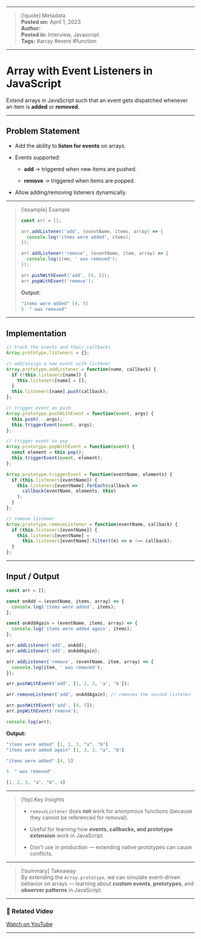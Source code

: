 
---

> [!quote] Metadata  
> **Posted on:** April 1, 2023  
> **Author:**   
> **Posted in:** Interview, Javascript  
> **Tags:** #array #event #function

---

# Array with Event Listeners in JavaScript

Extend arrays in JavaScript such that an event gets dispatched whenever an item is **added** or **removed**.

---

## Problem Statement

- Add the ability to **listen for events** on arrays.
    
- Events supported:
    
    - **add** → triggered when new items are pushed.
        
    - **remove** → triggered when items are popped.
        
- Allow adding/removing listeners dynamically.
    

---

> [!example] Example
> 
> ```javascript
> const arr = [];
> 
> arr.addListener('add', (eventName, items, array) => {
>   console.log('items were added', items);
> });
> 
> arr.addListener('remove', (eventName, item, array) => {
>   console.log(item, ' was removed');
> });
> 
> arr.pushWithEvent('add', [4, 5]);
> arr.popWithEvent('remove');
> ```
> 
> **Output:**
> 
> ```javascript
> "items were added" [4, 5]
> 5  " was removed"
> ```

---

## Implementation

```javascript
// track the events and their callbacks
Array.prototype.listeners = {};

// add/assign a new event with listener
Array.prototype.addListener = function(name, callback) {
  if (!this.listeners[name]) {
    this.listeners[name] = [];
  }
  this.listeners[name].push(callback);
};

// trigger event on push
Array.prototype.pushWithEvent = function(event, args) {
  this.push(...args);
  this.triggerEvent(event, args);
};

// trigger event on pop
Array.prototype.popWithEvent = function(event) {
  const element = this.pop();
  this.triggerEvent(event, element);
};

Array.prototype.triggerEvent = function(eventName, elements) {
  if (this.listeners[eventName]) {
    this.listeners[eventName].forEach(callback =>
      callback(eventName, elements, this)
    );
  }
};

// remove listener
Array.prototype.removeListener = function(eventName, callback) {
  if (this.listeners[eventName]) {
    this.listeners[eventName] =
      this.listeners[eventName].filter((e) => e !== callback);
  }
};
```

---

## Input / Output

```javascript
const arr = [];

const onAdd = (eventName, items, array) => {
  console.log('items were added', items);
};

const onAddAgain = (eventName, items, array) => {
  console.log('items were added again', items);
};

arr.addListener('add', onAdd);
arr.addListener('add', onAddAgain);

arr.addListener('remove', (eventName, item, array) => {
  console.log(item, ' was removed');
});

arr.pushWithEvent('add', [1, 2, 3, 'a', 'b']);

arr.removeListener('add', onAddAgain); // removes the second listener

arr.pushWithEvent('add', [4, 5]);
arr.popWithEvent('remove');

console.log(arr);
```

**Output:**

```javascript
"items were added" [1, 2, 3, "a", "b"]
"items were added again" [1, 2, 3, "a", "b"]

"items were added" [4, 5]

5  " was removed"

[1, 2, 3, "a", "b", 4]
```

---

> [!tip] Key Insights
> 
> - `removeListener` does **not** work for anonymous functions (because they cannot be referenced for removal).
>     
> - Useful for learning how **events, callbacks, and prototype extension** work in JavaScript.
>     
> - Don’t use in production — extending native prototypes can cause conflicts.
>     

---

> [!summary] Takeaway  
> By extending the `Array.prototype`, we can simulate event-driven behavior on arrays — learning about **custom events**, **prototypes**, and **observer patterns** in JavaScript.

---

### 🎥 Related Video

[Watch on YouTube](https://youtu.be/3jKvw-iZOXk)

---
